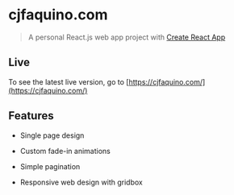# cjfaquino.com

> A personal React.js web app project with [Create React App](https://github.com/facebook/create-react-app)

## Live

To see the latest live version, go to [https://cjfaquino.com/](https://cjfaquino.com/)

## Features

- Single page design

- Custom fade-in animations

- Simple pagination

- Responsive web design with gridbox

